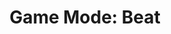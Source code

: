 ---
title: "Game Mode: Beat"
description: Details about the `beat` mode supported by Project OutFox.
weight: 2
---